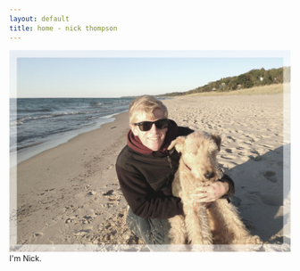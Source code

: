 ```yaml
---
layout: default
title: home - nick thompson
---
```


![Picture of me](/images/nickcocoa.jpg)
I'm Nick.
